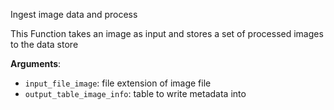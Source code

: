 Ingest image data and process

This Function takes an image as input and stores a set of processed images to the data store

**Arguments**:

- `input_file_image`: file extension of image file
- `output_table_image_info`: table to write metadata into

